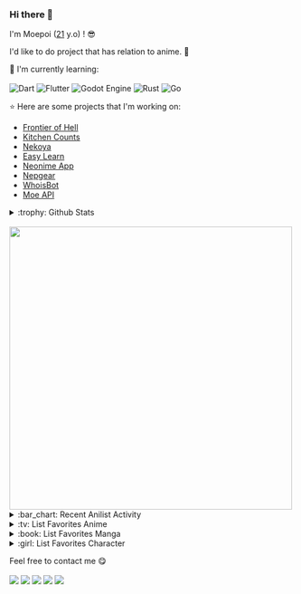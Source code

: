 ### Hi there 👋

I'm Moepoi ([21](https://github.com/moepoi/moepoi/commit/c15e0dc41a58149d47f7813f145259151a2a73c7) y.o) ! :sunglasses:

I'd like to do project that has relation to anime. :ghost:

:page_with_curl: I'm currently learning:
<br><br>
![Dart](https://img.shields.io/badge/dart-%230175C2.svg?style=for-the-badge&logo=dart&logoColor=white)
![Flutter](https://img.shields.io/badge/Flutter-%2302569B.svg?style=for-the-badge&logo=Flutter&logoColor=white)
![Godot Engine](https://img.shields.io/badge/GODOT-%23FFFFFF.svg?style=for-the-badge&logo=godot-engine)
![Rust](https://img.shields.io/badge/rust-%23000000.svg?style=for-the-badge&logo=rust&logoColor=white)
![Go](https://img.shields.io/badge/go-%2300ADD8.svg?style=for-the-badge&logo=go&logoColor=white)

:star: Here are some projects that I'm working on:
- [Frontier of Hell](https://github.com/moepoi/Frontier-of-Hell)
- [Kitchen Counts](https://github.com/moepoi/Kitchen_Counts)
- [Nekoya](https://github.com/Nekoya-Site)
- [Easy Learn](https://github.com/Easy-Learn/App/releases/tag/v1.0.1)
- [Neonime App](https://install.appcenter.ms/users/moepoi/apps/neonime/distribution_groups/public)
- [Nepgear](https://t.me/NepgearBot)
- [WhoisBot](https://t.me/WhoisBot)
- [Moe API](https://beta.moe.team)

<details>
<summary>:trophy: Github Stats</summary>
<img src="https://bad-apple-github-readme.vercel.app/api?show_bg=1&username=moepoi">
<img src="https://github-profile-trophy.vercel.app/?username=moepoi">
</details>

<br>

<img src="https://img.anili.st/user/161753" width="500">

<details>
<summary>:bar_chart: Recent Anilist Activity</summary>
  
<!-- anilist_activity starts -->
* [Watched episode 5](https://anilist.co/activity/642927593) of [Hikikomari Kyuuketsuki no Monmon](https://anilist.co/anime/159808)
* [Watched episode 5](https://anilist.co/activity/642917558) of [Hametsu no Oukoku](https://anilist.co/anime/160900)
* [Watched episode 9](https://anilist.co/activity/642917497) of [Sousou no Frieren](https://anilist.co/anime/154587)
* [Watched episode 5](https://anilist.co/activity/642917416) of [Tate no Yuusha no Nariagari Season 3](https://anilist.co/anime/111322)
* [Watched episode 4](https://anilist.co/activity/642917301) of [Dr. STONE: NEW WORLD Part 2](https://anilist.co/anime/162670)
* [Watched episode 23](https://anilist.co/activity/642916784) of [Wu Ying Sanqian Dao 2](https://anilist.co/anime/166588)
* [Watched episode 42](https://anilist.co/activity/642916766) of [Wu Xing Zhan Shen](https://anilist.co/anime/166446)
* [Watched episode 8](https://anilist.co/activity/642916536) of [Emo Faze](https://anilist.co/anime/137666)
* [Watched episode 78](https://anilist.co/activity/642916463) of [Lian Qi Shiwan Nian](https://anilist.co/anime/165524)
* [Watched episode 21](https://anilist.co/activity/642916401) of [Douluo Dalu 2: Jueshi Tangmen](https://anilist.co/anime/137683)
<!-- anilist_activity ends -->

</details>

<details>
<summary>:tv: List Favorites Anime</summary>
  
<!-- favorites_anime starts -->
* [Ze Tian Ji](https://anilist.co/anime/101409)
* [Ze Tian Ji 2](https://anilist.co/anime/102165)
* [Ze Tian Ji 3](https://anilist.co/anime/102166)
* [Ze Tian Ji 4](https://anilist.co/anime/108986)
* [Ze Tian Ji 5](https://anilist.co/anime/115839)
* [Toaru Majutsu no Index](https://anilist.co/anime/4654)
* [Toaru Majutsu no Index II](https://anilist.co/anime/8937)
* [Toaru Majutsu no Index III](https://anilist.co/anime/100185)
* [Toaru Kagaku no Railgun](https://anilist.co/anime/6213)
* [Toaru Kagaku no Railgun S](https://anilist.co/anime/16049)
* [Toaru Kagaku no Railgun T](https://anilist.co/anime/104462)
* [Ling Jian Zun](https://anilist.co/anime/107882)
* [Ling Jian Zun 2](https://anilist.co/anime/116137)
* [Ling Jian Zun 3](https://anilist.co/anime/116138)
* [Ling Jian Zun 4](https://anilist.co/anime/120272)
* [Doupo Cangqiong](https://anilist.co/anime/102464)
* [Doupo Cangqiong 2](https://anilist.co/anime/102463)
* [Doupo Cangqiong 3](https://anilist.co/anime/104922)
* [World Trigger](https://anilist.co/anime/20729)
* [World Trigger 2](https://anilist.co/anime/114087)
* [Mahouka Koukou no Rettousei](https://anilist.co/anime/20458)
* [Mahouka Koukou no Rettousei: Raihousha-hen](https://anilist.co/anime/112300)
* [Tong Ling Fei](https://anilist.co/anime/99935)
* [Shu Ling Ji](https://anilist.co/anime/119945)
* [Quanzhi Fashi](https://anilist.co/anime/99200)
<!-- favorites_anime ends -->

</details>

<details>
<summary>:book: List Favorites Manga</summary>
  
<!-- favorites_manga starts -->
<!-- favorites_manga ends -->

</details>

<details>
<summary>:girl: List Favorites Character</summary>
  
<!-- favorites_characters starts -->
* [Mahiru Shiina](https://anilist.co/character/195602)
* [Mini Yaemori](https://anilist.co/character/153703)
* [Loo](https://anilist.co/character/293202)
* [Mukuro Hoshimiya](https://anilist.co/character/157109)
* [Akari Watanabe](https://anilist.co/character/191672)
* [Misaki Shokuhou](https://anilist.co/character/40136)
* [Kuon](https://anilist.co/character/126823)
* [Vladilena Milizé](https://anilist.co/character/141061)
* [Yor Forger](https://anilist.co/character/138102)
* [Chizuru Ichinose](https://anilist.co/character/128106)
* [Celia Claire](https://anilist.co/character/161678)
* [Kyouko Hori](https://anilist.co/character/66171)
* [Nagisa Minase](https://anilist.co/character/162885)
* [Sayu Ogiwara](https://anilist.co/character/127925)
* [Ravel Phenex](https://anilist.co/character/58341)
* [Yuuko Yoshida](https://anilist.co/character/141461)
* [Ziyu Zhou](https://anilist.co/character/234726)
* [Angelina Kudou Shields](https://anilist.co/character/128377)
* [Ninym Ralei](https://anilist.co/character/206374)
* [Marin Kitagawa](https://anilist.co/character/133676)
* [Holo](https://anilist.co/character/7373)
* [Ayako Kuroba](https://anilist.co/character/200612)
* [Nepgear](https://anilist.co/character/49927)
* [Jibril](https://anilist.co/character/87887)
<!-- favorites_characters ends -->

</details>

Feel free to contact me :yum:
<br><br>
<a href="https://t.me/moepoi" target="_blank"><img src="https://img.shields.io/badge/Telegram-%40moepoi-28a8ea"></a>
<a rel="me" href="https://moe.onl/@moepoi" target="_blank"><img src="https://img.shields.io/badge/Mastodon-%40moepoi-blueviolet"></a>
<a href="https://linkedin.com/in/moepoi" target="_blank"><img src="https://img.shields.io/badge/LinkedIn-moepoi-informational"></a>
<a href="mailto:moe@poi.lol"><img src="https://img.shields.io/badge/Email-moe%40poi.lol-orange"></a>
<a href="https://moepoi.dev" target="_blank"><img src="https://img.shields.io/badge/Personal%20Site-moepoi.dev-red"></a>